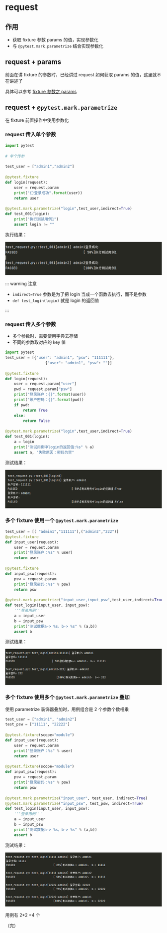 # request

## 作用

+ 获取 fixture 参数 params 的值，实现参数化
+ 与 `@pytest.mark.parametrize` 结合实现参数化

## request + params 

前面在讲 fixture 的参数时，已经讲过 request 如何获取 params 的值，这里就不在讲述了

具体可以参考 [fixture 参数之 params](/test/frameworks/pytest/fixture-params)

## request + `@pytest.mark.parametrize`

在 fixture 前置操作中使用参数化

### request 传入单个参数

```python
import pytest

# 单个传参

test_user = ["admin1","admin2"]

@pytest.fixture
def login(request):
    user = request.param
    print("{}登录成功".format(user))
    return user

@pytest.mark.parametrize("login",test_user,indirect=True)
def test_001(login):
    print("执行测试用例1")
    assert login != ""
```

执行结果：

![pytest](images/28.png)

::: warning 注意

+ `indirect=True` 参数是为了把 login 当成一个函数去执行，而不是参数
+ `def test_login(login)` 就是 login 的返回值

:::

### request 传入多个参数

+ 多个参数时，需要使用字典去存储
+ 不同的参数取对应的 key 值

```python
import pytest
test_user = [{"user": "admin1", "psw": "111111"},
                  {"user": "admin1", "psw": ""}]

@pytest.fixture
def login(request):
    user = request.param["user"]
    pwd = request.param["psw"]
    print("登录账户：{}".format(user))
    print("账户密码：{}".format(pwd))
    if pwd:
        return True
    else:
        return False

@pytest.mark.parametrize("login",test_user,indirect=True)
def test_001(login):
    a = login
    print("测试用例中login的返回值:%s" % a)
    assert a, "失败原因：密码为空"
```

测试结果：

![pytest](images/29.png)

### 多个 fixture 使用一个 `@pytest.mark.parametrize`

```python
test_user = [( "admin1","111111"),("admin2","222")]
@pytest.fixture
def input_user(request):
    user = request.param
    print("登录账户：%s" % user)
    return user

@pytest.fixture
def input_psw(request):
    psw = request.param
    print("登录密码：%s" % psw)
    return psw

@pytest.mark.parametrize("input_user,input_psw",test_user,indirect=True)
def test_login(input_user, input_psw):
    '''登录用例'''
    a = input_user
    b = input_psw
    print("测试数据a-> %s，b-> %s" % (a,b))
    assert b
```

测试结果：

![pytest](images/30.png)

### 多个 fixture 使用多个 `@pytest.mark.parametrize` 叠加

使用 parametrize 装饰器叠加时，用例组合是 2 个参数个数相乘

```python
test_user = ["admin1", "admin2"]
test_psw = ["11111", "22222"]

@pytest.fixture(scope="module")
def input_user(request):
    user = request.param
    print("登录账户：%s" % user)
    return user

@pytest.fixture(scope="module")
def input_psw(request):
    psw = request.param
    print("登录密码：%s" % psw)
    return psw

@pytest.mark.parametrize("input_user", test_user, indirect=True)
@pytest.mark.parametrize("input_psw", test_psw, indirect=True)
def test_login(input_user, input_psw):
    '''登录用例'''
    a = input_user
    b = input_psw
    print("测试数据a-> %s，b-> %s" % (a,b))
    assert b
```

测试结果：

![pytest](images/31.png)

用例有 2*2 =4 个

（完）